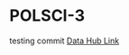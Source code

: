 # POLSCI-3
testing commit
[Data Hub Link](
https://datahub.berkeley.edu/hub/user-redirect/git-pull?repo=https%3A%2F%2Fgithub.com%2Fds-modules%2FPOLSCI-3&urlpath=tree%2FPOLSCI-3%2F)
